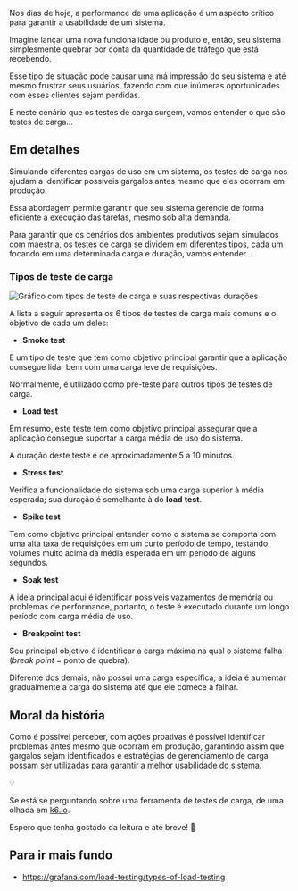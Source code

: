 Nos dias de hoje, a performance de uma aplicação é um aspecto crítico para garantir a usabilidade de um sistema.

Imagine lançar uma nova funcionalidade ou produto e, então, seu sistema simplesmente quebrar por conta da quantidade de tráfego que está recebendo.

Esse tipo de situação pode causar uma má impressão do seu sistema e até mesmo frustrar seus usuários, fazendo com que inúmeras oportunidades com esses clientes sejam perdidas.

É neste cenário que os testes de carga surgem, vamos entender o que são testes de carga…

## Em detalhes

Simulando diferentes cargas de uso em um sistema, os testes de carga nos ajudam a identificar possíveis gargalos antes mesmo que eles ocorram em produção.

Essa abordagem permite garantir que seu sistema gerencie de forma eficiente a execução das tarefas, mesmo sob alta demanda.

Para garantir que os cenários dos ambientes produtivos sejam simulados com maestria, os testes de carga se dividem em diferentes tipos, cada um focando em uma determinada carga e duração, vamos entender…

### Tipos de teste de carga

![Gráfico com tipos de teste de carga e suas respectivas durações](/load-tests/types-of-load-test.png)

A lista a seguir apresenta os 6 tipos de testes de carga mais comuns e o objetivo de cada um deles:

- **Smoke test**

É um tipo de teste que tem como objetivo principal garantir que a aplicação consegue lidar bem com uma carga leve de requisições. 

Normalmente, é utilizado como pré-teste para outros tipos de testes de carga.

- **Load test**

Em resumo, este teste tem como objetivo principal assegurar que a aplicação consegue suportar a carga média de uso do sistema. 

A duração deste teste é de aproximadamente 5 a 10 minutos.

- **Stress test**

Verifica a funcionalidade do sistema sob uma carga superior à média esperada; sua duração é semelhante à do **load** **test**.

- **Spike test**

Tem como objetivo principal entender como o sistema se comporta com uma alta taxa de requisições em um curto período de tempo, testando volumes muito acima da média esperada em um período de alguns segundos.

- **Soak test**

A ideia principal aqui é identificar possíveis vazamentos de memória ou problemas de performance, portanto, o teste é executado durante um longo período com carga média de uso.

- **Breakpoint test**

Seu principal objetivo é identificar a carga máxima na qual o sistema falha (*break point* = ponto de quebra). 

Diferente dos demais, não possui uma carga específica; a ideia é aumentar gradualmente a carga do sistema até que ele comece a falhar.

## Moral da história

Como é possível perceber, com ações proativas é possível identificar problemas antes mesmo que ocorram em produção, garantindo assim que gargalos sejam identificados e estratégias de gerenciamento de carga possam ser utilizadas para garantir a melhor usabilidade do sistema.

<aside class="callout">
  <div class="icon">💡</div>
  <div class="content">
    <p>Se está se perguntando sobre uma ferramenta de testes de carga, de uma olhada em <a href="https://k6.io" target="_blank">k6.io</a>.</p>
  </div>
</aside>

Espero que tenha gostado da leitura e até breve! 👋

## Para ir mais fundo

- <https://grafana.com/load-testing/types-of-load-testing>
